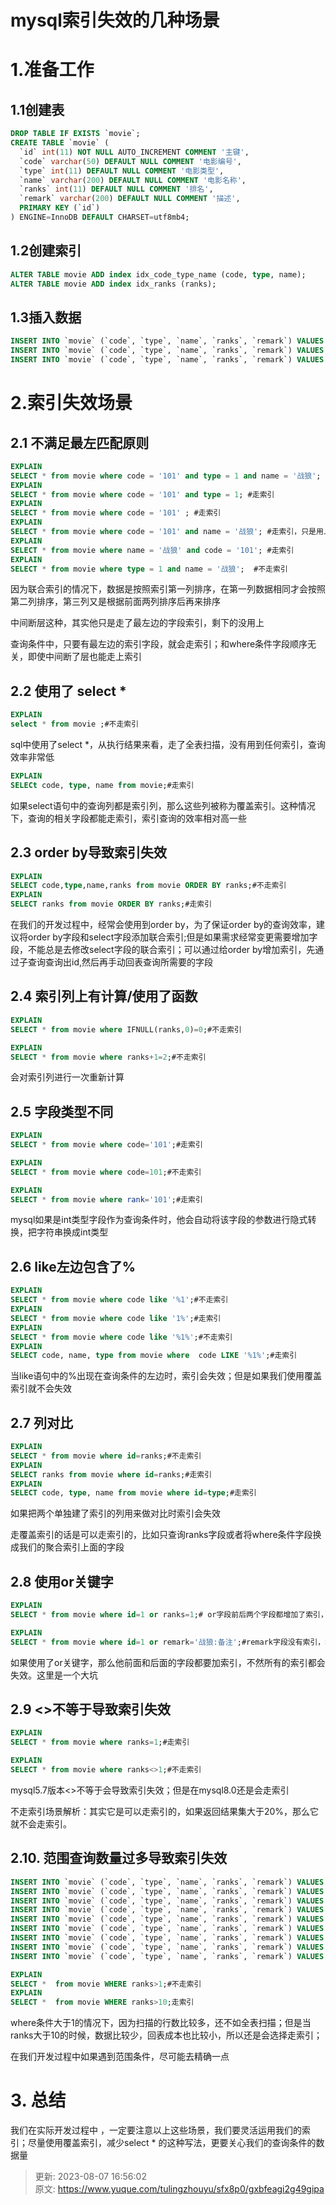 # mysql索引失效的几种场景

# 1.准备工作
## 1.1创建表
```sql
DROP TABLE IF EXISTS `movie`;
CREATE TABLE `movie` (
  `id` int(11) NOT NULL AUTO_INCREMENT COMMENT '主键',
  `code` varchar(50) DEFAULT NULL COMMENT '电影编号',
  `type` int(11) DEFAULT NULL COMMENT '电影类型',
  `name` varchar(200) DEFAULT NULL COMMENT '电影名称',
  `ranks` int(11) DEFAULT NULL COMMENT '排名',
  `remark` varchar(200) DEFAULT NULL COMMENT '描述',
  PRIMARY KEY (`id`)
) ENGINE=InnoDB DEFAULT CHARSET=utf8mb4;
```

## 1.2创建索引
```sql
ALTER TABLE movie ADD index idx_code_type_name (code, type, name);
ALTER TABLE movie ADD index idx_ranks (ranks);
```

## 1.3插入数据
```sql
INSERT INTO `movie` (`code`, `type`, `name`, `ranks`, `remark`) VALUES ('101', 3, '战狼', 1, '战狼:备注');
INSERT INTO `movie` (`code`, `type`, `name`, `ranks`, `remark`) VALUES ('202', 2, '流浪地球', 3, '流浪地球:备注');
INSERT INTO `movie` (`code`, `type`, `name`, `ranks`, `remark`) VALUES ('303', 1, '独行月球', 5, '独行月球:备注');
```

# 2.索引失效场景
## 2.1 不满足最左匹配原则
```sql
EXPLAIN
SELECT * from movie where code = '101' and type = 1 and name = '战狼';  #走索引
EXPLAIN
SELECT * from movie where code = '101' and type = 1; #走索引
EXPLAIN
SELECT * from movie where code = '101' ; #走索引
EXPLAIN
SELECT * from movie where code = '101' and name = '战狼'; #走索引，只是用上了code字段索引
EXPLAIN
SELECT * from movie where name = '战狼' and code = '101'; #走索引
EXPLAIN
SELECT * from movie where type = 1 and name = '战狼';  #不走索引
```

 因为联合索引的情况下，数据是按照索引第一列排序，在第一列数据相同才会按照第二列排序，第三列又是根据前面两列排序后再来排序

中间断层这种，其实他只是走了最左边的字段索引，剩下的没用上

查询条件中，只要有最左边的索引字段，就会走索引；和where条件字段顺序无关，即使中间断了层也能走上索引

## 2.2 使用了 select *
```sql
EXPLAIN
select * from movie ;#不走索引
```

sql中使用了select *，从执行结果来看，走了全表扫描，没有用到任何索引，查询效率非常低

```sql
EXPLAIN
SELECt code, type, name from movie;#走索引
```

如果select语句中的查询列都是索引列，那么这些列被称为覆盖索引。这种情况下，查询的相关字段都能走索引，索引查询的效率相对高一些

## 2.3 order by导致索引失效
```sql
EXPLAIN
SELECT code,type,name,ranks from movie ORDER BY ranks;#不走索引
EXPLAIN
SELECT ranks from movie ORDER BY ranks;#走索引

```

在我们的开发过程中，经常会使用到order by，为了保证order by的查询效率，建议将order by字段和select字段添加联合索引;但是如果需求经常变更需要增加字段，不能总是去修改select字段的联合索引；可以通过给order by增加索引，先通过子查询查询出id,然后再手动回表查询所需要的字段

## 2.4 索引列上有计算/使用了函数
```sql
EXPLAIN
SELECT * from movie where IFNULL(ranks,0)=0;#不走索引

EXPLAIN
SELECT * from movie where ranks+1=2;#不走索引
```

 会对索引列进行一次重新计算

## 2.5 字段类型不同
```sql
EXPLAIN
SELECT * from movie where code='101';#走索引

EXPLAIN
SELECT * from movie where code=101;#不走索引

EXPLAIN
SELECT * from movie where rank='101';#走索引
```

mysql如果是int类型字段作为查询条件时，他会自动将该字段的参数进行隐式转换，把字符串换成int类型

## 2.6 like左边包含了%
```sql
EXPLAIN
SELECT * from movie where code like '%1';#不走索引
EXPLAIN
SELECT * from movie where code like '1%';#走索引
EXPLAIN
SELECT * from movie where code like '%1%';#不走索引
EXPLAIN
SELECT code, name, type from movie where  code LIKE '%1%';#走索引
```

当like语句中的%出现在查询条件的左边时，索引会失效；但是如果我们使用覆盖索引就不会失效

## 2.7 列对比
```sql
EXPLAIN
SELECT * from movie where id=ranks;#不走索引
EXPLAIN
SELECT ranks from movie where id=ranks;#走索引
EXPLAIN
SELECT code, type, name from movie where id=type;#走索引
```

如果把两个单独建了索引的列用来做对比时索引会失效

走覆盖索引的话是可以走索引的，比如只查询ranks字段或者将where条件字段换成我们的聚合索引上面的字段

## 2.8 使用or关键字
```sql
EXPLAIN
SELECT * from movie where id=1 or ranks=1;# or字段前后两个字段都增加了索引，mysql8会走索引，mysql5.7不会走索引

EXPLAIN
SELECT * from movie where id=1 or remark='战狼:备注';#remark字段没有索引，增加or后会不走索引

```

如果使用了or关键字，那么他前面和后面的字段都要加索引，不然所有的索引都会失效。这里是一个大坑

## 2.9 <>不等于导致索引失效
```sql
EXPLAIN
SELECT * from movie where ranks=1;#走索引

EXPLAIN
SELECT * from movie where ranks<>1;#不走索引
```

mysql5.7版本<>不等于会导致索引失效；但是在mysql8.0还是会走索引

不走索引场景解析：其实它是可以走索引的，如果返回结果集大于20%，那么它就不会走索引。

## 2.10. 范围查询数量过多导致索引失效


```sql
INSERT INTO `movie` (`code`, `type`, `name`, `ranks`, `remark`) VALUES ('104', 4, '流浪地球1', 2, '流浪地球1:备注');
INSERT INTO `movie` (`code`, `type`, `name`, `ranks`, `remark`) VALUES ('105', 5, '独行月球2', 4, '独行月球2:备注');
INSERT INTO `movie` (`code`, `type`, `name`, `ranks`, `remark`) VALUES ('106', 6, '战狼3', 6, '战狼3:备注');
INSERT INTO `movie` (`code`, `type`, `name`, `ranks`, `remark`) VALUES ('107', 7, '流浪地球4', 7, '流浪地球4:备注');
INSERT INTO `movie` (`code`, `type`, `name`, `ranks`, `remark`) VALUES ('108', 8, '独行月球5', 8, '独行月球5:备注');
INSERT INTO `movie` (`code`, `type`, `name`, `ranks`, `remark`) VALUES ('109', 9, '战狼6', 9, '战狼6:备注');
INSERT INTO `movie` (`code`, `type`, `name`, `ranks`, `remark`) VALUES ('110', 10, '流浪地球7', 10, '流浪地球7:备注');
INSERT INTO `movie` (`code`, `type`, `name`, `ranks`, `remark`) VALUES ('111', 11, '独行月球8', 11, '独行月球8:备注');
INSERT INTO `movie` (`code`, `type`, `name`, `ranks`, `remark`) VALUES ('112', 12, '战狼9', 12, '战狼9:备注');
```

```sql
EXPLAIN
SELECT *  from movie WHERE ranks>1;#不走索引
EXPLAIN
SELECT *  from movie WHERE ranks>10;走索引
```

where条件大于1的情况下，因为扫描的行数比较多，还不如全表扫描；但是当ranks大于10的时候，数据比较少，回表成本也比较小，所以还是会选择走索引；

在我们开发过程中如果遇到范围条件，尽可能去精确一点



# 3. 总结
我们在实际开发过程中 ，一定要注意以上这些场景，我们要灵活运用我们的索引；尽量使用覆盖索引，减少select * 的这种写法，更要关心我们的查询条件的数据量







> 更新: 2023-08-07 16:56:02  
> 原文: <https://www.yuque.com/tulingzhouyu/sfx8p0/gxbfeagi2g49gipa>